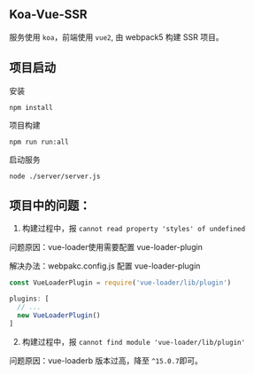 ## Koa-Vue-SSR

服务使用 `koa`，前端使用 `vue2`, 由 webpack5 构建 SSR 项目。

## 项目启动

安装
```shell
npm install
```

项目构建
```shell
npm run run:all
```

启动服务
```shell
node ./server/server.js
```

## 项目中的问题：

1. 构建过程中，报 `cannot read property 'styles' of undefined`

  问题原因：vue-loader使用需要配置 vue-loader-plugin

  解决办法：webpakc.config.js 配置 vue-loader-plugin
  ```js
  const VueLoaderPlugin = require('vue-loader/lib/plugin')

  plugins: [
    // ...
    new VueLoaderPlugin()
  ]
  ```

2. 构建过程中，报 `cannot find module 'vue-loader/lib/plugin'`

  问题原因：vue-loaderb 版本过高，降至 `^15.0.7`即可。
